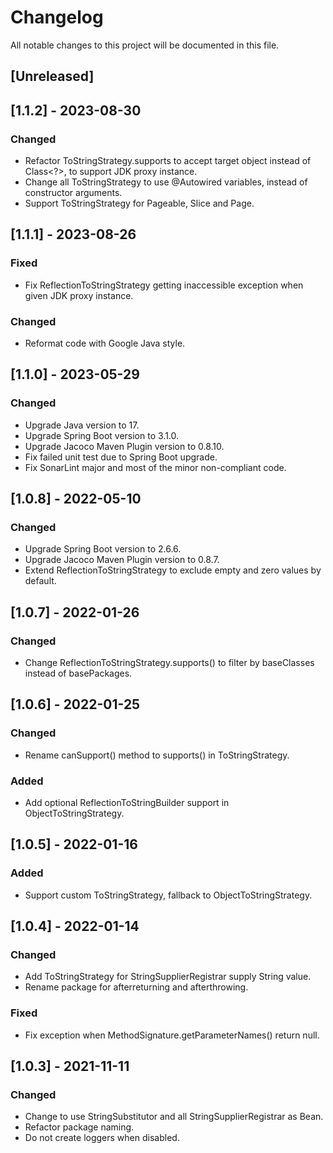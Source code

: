 # Changelog

All notable changes to this project will be documented in this file.

## [Unreleased]

## [1.1.2] - 2023-08-30

### Changed
- Refactor ToStringStrategy.supports to accept target object instead of Class<?>, to support JDK proxy instance.
- Change all ToStringStrategy to use @Autowired variables, instead of constructor arguments. 
- Support ToStringStrategy for Pageable, Slice and Page.

## [1.1.1] - 2023-08-26

### Fixed
- Fix ReflectionToStringStrategy getting inaccessible exception when given JDK proxy instance.

### Changed
- Reformat code with Google Java style.

## [1.1.0] - 2023-05-29

### Changed

- Upgrade Java version to 17.
- Upgrade Spring Boot version to 3.1.0.
- Upgrade Jacoco Maven Plugin version to 0.8.10.
- Fix failed unit test due to Spring Boot upgrade.
- Fix SonarLint major and most of the minor non-compliant code.

## [1.0.8] - 2022-05-10

### Changed

- Upgrade Spring Boot version to 2.6.6.
- Upgrade Jacoco Maven Plugin version to 0.8.7.
- Extend ReflectionToStringStrategy to exclude empty and zero values by default.

## [1.0.7] - 2022-01-26

### Changed

- Change ReflectionToStringStrategy.supports() to filter by baseClasses instead of basePackages.

## [1.0.6] - 2022-01-25

### Changed

- Rename canSupport() method to supports() in ToStringStrategy.

### Added

- Add optional ReflectionToStringBuilder support in ObjectToStringStrategy.

## [1.0.5] - 2022-01-16

### Added

- Support custom ToStringStrategy, fallback to ObjectToStringStrategy.

## [1.0.4] - 2022-01-14

### Changed

- Add ToStringStrategy for StringSupplierRegistrar supply String value.
- Rename package for afterreturning and afterthrowing.

### Fixed

- Fix exception when MethodSignature.getParameterNames() return null.

## [1.0.3] - 2021-11-11

### Changed

- Change to use StringSubstitutor and all StringSupplierRegistrar as Bean.
- Refactor package naming.
- Do not create loggers when disabled.


